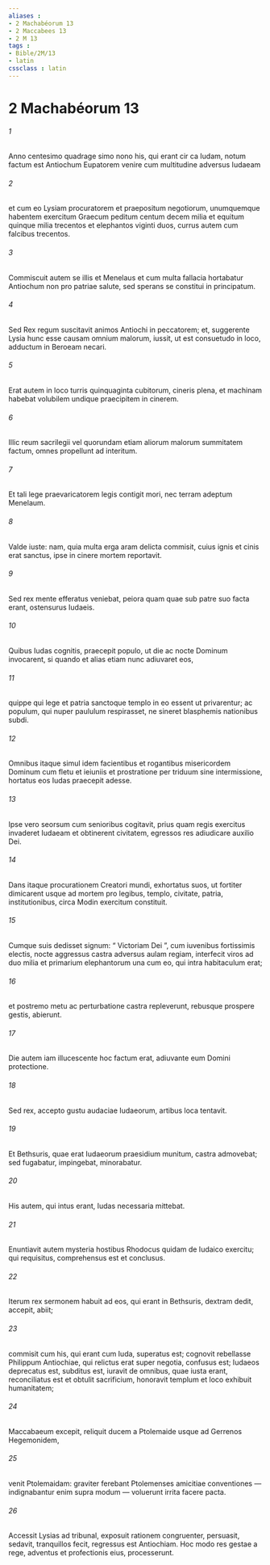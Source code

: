 ```yaml
---
aliases : 
- 2 Machabéorum 13
- 2 Maccabees 13
- 2 M 13
tags : 
- Bible/2M/13
- latin
cssclass : latin
---
```


# 2 Machabéorum 13

###### 1
Anno centesimo quadrage simo nono his, qui erant cir ca Iudam, notum factum est Antiochum Eupatorem venire cum multitudine adversus Iudaeam 
###### 2
et cum eo Lysiam procuratorem et praepositum negotiorum, unumquemque habentem exercitum Graecum peditum centum decem milia et equitum quinque milia trecentos et elephantos viginti duos, currus autem cum falcibus trecentos. 
###### 3
Commiscuit autem se illis et Menelaus et cum multa fallacia hortabatur Antiochum non pro patriae salute, sed sperans se constitui in principatum. 
###### 4
Sed Rex regum suscitavit animos Antiochi in peccatorem; et, suggerente Lysia hunc esse causam omnium malorum, iussit, ut est consuetudo in loco, adductum in Beroeam necari. 
###### 5
Erat autem in loco turris quinquaginta cubitorum, cineris plena, et machinam habebat volubilem undique praecipitem in cinerem. 
###### 6
Illic reum sacrilegii vel quorundam etiam aliorum malorum summitatem factum, omnes propellunt ad interitum. 
###### 7
Et tali lege praevaricatorem legis contigit mori, nec terram adeptum Menelaum. 
###### 8
Valde iuste: nam, quia multa erga aram delicta commisit, cuius ignis et cinis erat sanctus, ipse in cinere mortem reportavit.
###### 9
Sed rex mente efferatus veniebat, peiora quam quae sub patre suo facta erant, ostensurus Iudaeis. 
###### 10
Quibus Iudas cognitis, praecepit populo, ut die ac nocte Dominum invocarent, si quando et alias etiam nunc adiuvaret eos, 
###### 11
quippe qui lege et patria sanctoque templo in eo essent ut privarentur; ac populum, qui nuper paululum respirasset, ne sineret blasphemis nationibus subdi. 
###### 12
Omnibus itaque simul idem facientibus et rogantibus misericordem Dominum cum fletu et ieiuniis et prostratione per triduum sine intermissione, hortatus eos Iudas praecepit adesse. 
###### 13
Ipse vero seorsum cum senioribus cogitavit, prius quam regis exercitus invaderet Iudaeam et obtinerent civitatem, egressos res adiudicare auxilio Dei. 
###### 14
Dans itaque procurationem Creatori mundi, exhortatus suos, ut fortiter dimicarent usque ad mortem pro legibus, templo, civitate, patria, institutionibus, circa Modin exercitum constituit. 
###### 15
Cumque suis dedisset signum: “ Victoriam Dei ”, cum iuvenibus fortissimis electis, nocte aggressus castra adversus aulam regiam, interfecit viros ad duo milia et primarium elephantorum una cum eo, qui intra habitaculum erat; 
###### 16
et postremo metu ac perturbatione castra repleverunt, rebusque prospere gestis, abierunt. 
###### 17
Die autem iam illucescente hoc factum erat, adiuvante eum Domini protectione.
###### 18
Sed rex, accepto gustu audaciae Iudaeorum, artibus loca tentavit. 
###### 19
Et Bethsuris, quae erat Iudaeorum praesidium munitum, castra admovebat; sed fugabatur, impingebat, minorabatur. 
###### 20
His autem, qui intus erant, Iudas necessaria mittebat. 
###### 21
Enuntiavit autem mysteria hostibus Rhodocus quidam de Iudaico exercitu; qui requisitus, comprehensus est et conclusus.
###### 22
Iterum rex sermonem habuit ad eos, qui erant in Bethsuris, dextram dedit, accepit, abiit; 
###### 23
commisit cum his, qui erant cum Iuda, superatus est; cognovit rebellasse Philippum Antiochiae, qui relictus erat super negotia, confusus est; Iudaeos deprecatus est, subditus est, iuravit de omnibus, quae iusta erant, reconciliatus est et obtulit sacrificium, honoravit templum et loco exhibuit humanitatem; 
###### 24
Maccabaeum excepit, reliquit ducem a Ptolemaide usque ad Gerrenos Hegemonidem, 
###### 25
venit Ptolemaidam: graviter ferebant Ptolemenses amicitiae conventiones — indignabantur enim supra modum — voluerunt irrita facere pacta. 
###### 26
Accessit Lysias ad tribunal, exposuit rationem congruenter, persuasit, sedavit, tranquillos fecit, regressus est Antiochiam. Hoc modo res gestae a rege, adventus et profectionis eius, processerunt.
